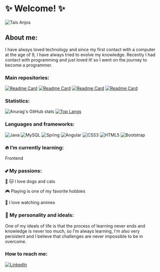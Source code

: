 

<!--
**TaisAnjos/TaisAnjos** is a ✨ _special_ ✨ repository because its `README.md` (this file) appears on your GitHub profile.

Here are some ideas to get you started:

- 🔭 I’m currently working on ...
- 🌱 I’m currently learning ...
- 👯 I’m looking to collaborate on ...
- 🤔 I’m looking for help with ...
- 💬 Ask me about ...
- 📫 How to reach me: ...
- 😄 Pronouns: ...
- ⚡ Fun fact: ...
-->

<h1>✨ Welcome! ✨ </h1>

![Tais Anjos](https://user-images.githubusercontent.com/79381531/169381801-f77a485e-bf2f-4046-b70a-70bce30d50fc.gif)

<h2>About me:</h2>
I have always loved technology and since my first contact with a computer at the age of 9, I have always tried to evolve my knowledge. Recently I had contact with programming and just loved it! so I went on the journey to become a programmer.

 <h3> Main repositories: </h3>
 
[![Readme Card](https://github-readme-stats.vercel.app/api/pin/?username=TaisAnjos&show_icons=true&theme=midnight-purple&repo=ProjetoIntegrador)](https://github.com/TaisAnjos/ProjetoIntegrador)
[![Readme Card](https://github-readme-stats.vercel.app/api/pin/?username=TaisAnjos&show_icons=true&theme=midnight-purple&repo=ProjetoIntegradorFront)](https://github.com/TaisAnjos/ProjetoIntegradorFront)
[![Readme Card](https://github-readme-stats.vercel.app/api/pin/?username=TaisAnjos&show_icons=true&theme=midnight-purple&repo=blogPessoal)](https://github.com/TaisAnjos/blogPessoal)
[![Readme Card](https://github-readme-stats.vercel.app/api/pin/?username=TaisAnjos&show_icons=true&theme=midnight-purple&repo=blogPessoal-front)](https://github.com/TaisAnjos/blogPessoal-front)
 
 <h3> Statistics: </h3>
 
 ![Anurag's GitHub stats](https://github-readme-stats.vercel.app/api?username=TaisAnjos&show_icons=true&theme=midnight-purple)
 [![Top Langs](https://github-readme-stats.vercel.app/api/top-langs/?username=TaisAnjos&show_icons=true&theme=midnight-purple&layout=midnight-purple)](https://github.com/TaisAnjos/github-readme-stats)
 
<h3>Languages and frameworks: </h3>

![Java](https://img.shields.io/badge/java-%23ED8B00.svg?style=for-the-badge&logo=java&logoColor=white)
![MySQL](https://img.shields.io/badge/mysql-%2300f.svg?style=for-the-badge&logo=mysql&logoColor=white)
![Spring](https://img.shields.io/badge/spring-%236DB33F.svg?style=for-the-badge&logo=spring&logoColor=white)
![Angular](https://img.shields.io/badge/angular-%23DD0031.svg?style=for-the-badge&logo=angular&logoColor=white)
![CSS3](https://img.shields.io/badge/css3-%231572B6.svg?style=for-the-badge&logo=css3&logoColor=white)
![HTML5](https://img.shields.io/badge/html5-%23E34F26.svg?style=for-the-badge&logo=html5&logoColor=white)
![Bootstrap](https://img.shields.io/badge/bootstrap-%23563D7C.svg?style=for-the-badge&logo=bootstrap&logoColor=white)

<h3>  🔥 I’m currently learning: </h3>

Frontend 

<h3> 💕 My passions: </h3>

<p> 🐶 🐱 I love dogs and cats <p>
<p> 🎮 Playing is one of my favorite hobbies <p>
<p> 💞 I love watching animes <p>

<h3> 🤔 My personality and ideals: </h3>
 
 <p> One of my ideals of life is that the process of learning never ends and knowledge is never too much, so I'm always learning, I'm also very persistent and I believe that challenges are never impossible to be in overcome. <p>

<h3> How to reach me: </h3>

<a href="https://www.linkedin.com/in/tais-alves/" target="_blank">![LinkedIn](https://img.shields.io/badge/linkedin-%230077B5.svg?style=for-the-badge&logo=linkedin&logoColor=white)</a> 
